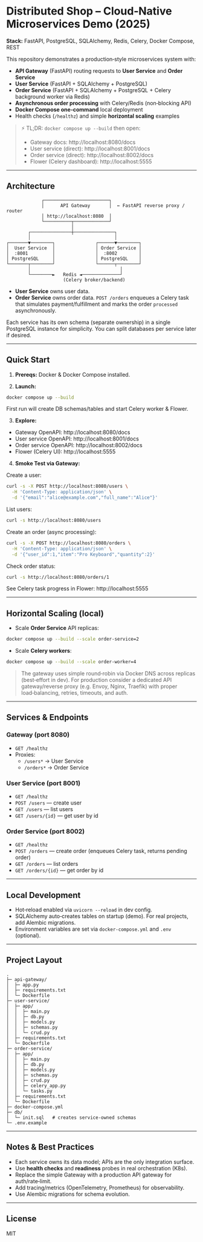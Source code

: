 # Distributed Shop – Cloud‑Native Microservices Demo (2025)

**Stack:** FastAPI, PostgreSQL, SQLAlchemy, Redis, Celery, Docker Compose, REST

This repository demonstrates a production‑style microservices system with:
- **API Gateway** (FastAPI) routing requests to **User Service** and **Order Service**
- **User Service** (FastAPI + SQLAlchemy + PostgreSQL)
- **Order Service** (FastAPI + SQLAlchemy + PostgreSQL + Celery background worker via Redis)
- **Asynchronous order processing** with Celery/Redis (non‑blocking API)
- **Docker Compose one‑command** local deployment
- Health checks (`/healthz`) and simple **horizontal scaling** examples

> ⚡️ TL;DR: `docker compose up --build` then open:  
> - Gateway docs: http://localhost:8080/docs  
> - User service (direct): http://localhost:8001/docs  
> - Order service (direct): http://localhost:8002/docs  
> - Flower (Celery dashboard): http://localhost:5555

---

## Architecture

```
             ┌────────────────────────┐
             │      API Gateway       │  ← FastAPI reverse proxy / router
             │ http://localhost:8080  │
             └──────────┬─────────────┘
                        │
        ┌───────────────┼───────────────┐
        │                               │
┌───────▼────────┐               ┌──────▼────────┐
│  User Service  │               │ Order Service │
│  :8001         │               │  :8002        │
│ PostgreSQL     │               │ PostgreSQL    │
└───────┬────────┘               └──────┬────────┘
        │                                 │
        └────────►   Redis ◄──────────────┘
                     (Celery broker/backend)
```

- **User Service** owns user data.  
- **Order Service** owns order data. `POST /orders` enqueues a Celery task that simulates payment/fulfillment and marks the order `processed` asynchronously.

Each service has its own schema (separate ownership) in a single PostgreSQL instance for simplicity. You can split databases per service later if desired.

---

## Quick Start

1) **Prereqs:** Docker & Docker Compose installed.

2) **Launch:**
```bash
docker compose up --build
```
First run will create DB schemas/tables and start Celery worker & Flower.

3) **Explore:**
- Gateway OpenAPI: http://localhost:8080/docs
- User service OpenAPI: http://localhost:8001/docs
- Order service OpenAPI: http://localhost:8002/docs
- Flower (Celery UI): http://localhost:5555

4) **Smoke Test via Gateway:**

Create a user:
```bash
curl -s -X POST http://localhost:8080/users \
  -H 'Content-Type: application/json' \
  -d '{"email":"alice@example.com","full_name":"Alice"}'
```

List users:
```bash
curl -s http://localhost:8080/users
```

Create an order (async processing):
```bash
curl -s -X POST http://localhost:8080/orders \
  -H 'Content-Type: application/json' \
  -d '{"user_id":1,"item":"Pro Keyboard","quantity":2}'
```

Check order status:
```bash
curl -s http://localhost:8080/orders/1
```

See Celery task progress in Flower: http://localhost:5555

---

## Horizontal Scaling (local)

- Scale **Order Service** API replicas:
```bash
docker compose up --build --scale order-service=2
```
- Scale **Celery workers**:
```bash
docker compose up --build --scale order-worker=4
```

> The gateway uses simple round‑robin via Docker DNS across replicas (best‑effort in dev). For production consider a dedicated API gateway/reverse proxy (e.g. Envoy, Nginx, Traefik) with proper load‑balancing, retries, timeouts, and auth.

---

## Services & Endpoints

### Gateway (port 8080)
- `GET /healthz`
- Proxies:
  - `/users*` → User Service
  - `/orders*` → Order Service

### User Service (port 8001)
- `GET /healthz`
- `POST /users` — create user
- `GET /users` — list users
- `GET /users/{id}` — get user by id

### Order Service (port 8002)
- `GET /healthz`
- `POST /orders` — create order (enqueues Celery task, returns pending order)
- `GET /orders` — list orders
- `GET /orders/{id}` — get order by id

---

## Local Development

- Hot‑reload enabled via `uvicorn --reload` in dev config.
- SQLAlchemy auto‑creates tables on startup (demo). For real projects, add Alembic migrations.
- Environment variables are set via `docker-compose.yml` and `.env` (optional).

---

## Project Layout

```
.
├─ api-gateway/
│  ├─ app.py
│  ├─ requirements.txt
│  └─ Dockerfile
├─ user-service/
│  ├─ app/
│  │  ├─ main.py
│  │  ├─ db.py
│  │  ├─ models.py
│  │  ├─ schemas.py
│  │  └─ crud.py
│  ├─ requirements.txt
│  └─ Dockerfile
├─ order-service/
│  ├─ app/
│  │  ├─ main.py
│  │  ├─ db.py
│  │  ├─ models.py
│  │  ├─ schemas.py
│  │  ├─ crud.py
│  │  ├─ celery_app.py
│  │  └─ tasks.py
│  ├─ requirements.txt
│  └─ Dockerfile
├─ docker-compose.yml
├─ db/
│  └─ init.sql   # creates service-owned schemas
└─ .env.example
```

---

## Notes & Best Practices

- Each service owns its data model; APIs are the only integration surface.
- Use **health checks** and **readiness** probes in real orchestration (K8s).
- Replace the simple Gateway with a production API gateway for auth/rate‑limit.
- Add tracing/metrics (OpenTelemetry, Prometheus) for observability.
- Use Alembic migrations for schema evolution.

---

## License

MIT
